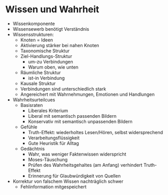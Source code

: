# Wissen und Wahrheit

- Wissenkomponente
- Wissensewerb benötigt Verständnis
- Wissensstrukturen:
  - Knoten = Ideen
  - Aktivierung stärker bei nahen Knoten
  - Taxonomische Struktur
  - Ziel-Handlungs-Struktur
    - um-zu Verbindungen
    - Warum oben, wie unten
  - Räumliche Struktur
    - ist-in Verbindung
  - Kausale Struktur
  - Verbindungen sind unterschiedlich stark
  - Angereichert mit Wahrnehmungen, Emotionen und Handlungen
- Wahrheitsurteilcues
  - Basisraten
    - Liberales Kriterium
    - Liberal mit semantisch passenden Bildern
    - Konservativ mit semantisch unpassenden Bildern
  - Gefühle
    -  Truth-Effekt: wiederholtes Lesen/Hören, selbst widersprechend
    -  Verarbeitungsflüssigkeit
    -  Gute Heuristik für Alltag
  - Gedächtnis
    - Wahr, was weniger Faktenwissen widerspricht
    - Moses-Täuschung
    - Prüfen des Wahrheitsgehaltes (am Anfang) verhindert Truth-Effekt
    - Erinnerung für Glaubwürdigkeit von Quellen
- Korrektur von falschem Wissen nachträglich schwer
  - Fehlinformation mitgespeichert
